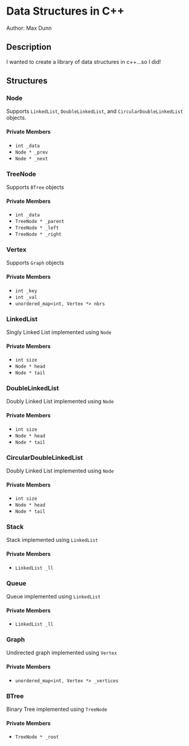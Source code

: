 # Data Structures in C++
Author: Max Dunn
## Description
I wanted to create a library of data structures in c++...so I did!
## Structures
### Node
Supports `LinkedList`, `DoubleLinkedList`, and `CircularDoubleLinkedList` objects.
#### Private Members
- `int _data`
- `Node * _prev`
- `Node * _next`
### TreeNode
Supports `BTree` objects
#### Private Members
- `int _data`
- `TreeNode * _parent`
- `TreeNode * _left`
- `TreeNode * _right`
### Vertex
Supports `Graph` objects
#### Private Members
- `int _key`
- `int _val`
- `unordered_map<int, Vertex *> nbrs`
### LinkedList
Singly Linked List implemented using `Node`
#### Private Members
- `int size`
- `Node * head`
- `Node * tail`
### DoubleLinkedList
Doubly Linked List implemented using `Node`
#### Private Members
- `int size`
- `Node * head`
- `Node * tail`
### CircularDoubleLinkedList
Doubly Linked List implemented using `Node`
#### Private Members
- `int size`
- `Node * head`
- `Node * tail`
### Stack
Stack implemented using `LinkedList`
#### Private Members
- `LinkedList _ll`
### Queue
Queue implemented using `LinkedList`
#### Private Members
- `LinkedList _ll`
### Graph
Undirected graph implemented using `Vertex`
#### Private Members
- `unordered_map<int, Vertex *> _vertices`
### BTree
Binary Tree implemented using `TreeNode`
#### Private Members
- `TreeNode * _root`